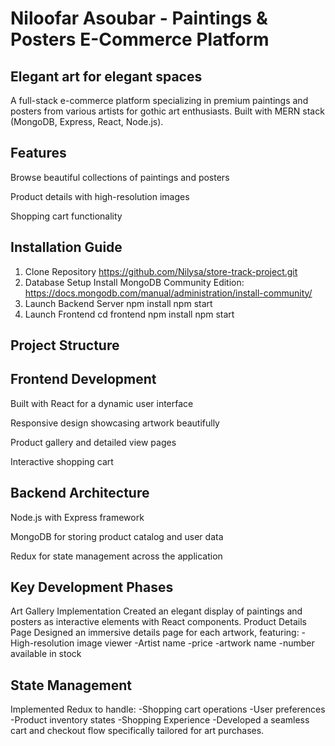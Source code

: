 # Niloofar Asoubar - Paintings & Posters E-Commerce Platform

## Elegant art for elegant spaces

A full-stack e-commerce platform specializing in premium paintings and posters from various artists for gothic art enthusiasts. Built with MERN stack (MongoDB, Express, React, Node.js).

## Features
Browse beautiful collections of paintings and posters

Product details with high-resolution images

Shopping cart functionality

## Installation Guide
1. Clone Repository
https://github.com/Nilysa/store-track-project.git
2. Database Setup
Install MongoDB Community Edition:
https://docs.mongodb.com/manual/administration/install-community/
3. Launch Backend Server
npm install
npm start
4. Launch Frontend
cd frontend
npm install
npm start

## Project Structure
## Frontend Development
Built with React for a dynamic user interface

Responsive design showcasing artwork beautifully

Product gallery and detailed view pages

Interactive shopping cart

## Backend Architecture
Node.js with Express framework

MongoDB for storing product catalog and user data

Redux for state management across the application

## Key Development Phases
Art Gallery Implementation
Created an elegant display of paintings and posters as interactive elements with React components.
Product Details Page
Designed an immersive details page for each artwork, featuring:
-High-resolution image viewer
-Artist name
-price
-artwork name
-number available in stock

## State Management
Implemented Redux to handle:
-Shopping cart operations
-User preferences
-Product inventory states
-Shopping Experience
-Developed a seamless cart and checkout flow specifically tailored for art purchases.